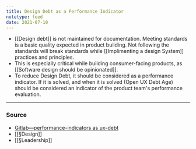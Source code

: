 ```yaml
---
title: Design Debt as a Performance Indicator
notetype: feed
date: 2021-07-10
---
```


- [[Design debt]] is not maintained for documentation. Meeting standards is a basic quality expected in product building. Not following the standards will break standards while [[Implimenting a design System]] practices and principles. 
- This is especially critical while building consumer-facing products, as [[Software design should be opinionated]].
- To reduce Design Debt, it should be considered as a performance indicator. If it is solved, and when it is solved (Open UX Debt Age) should be considered an indicator of the product team's performance evaluation.

---

### Source
- [Gitlab—performance-indicators as ux-debt](https://about.gitlab.com/handbook/engineering/ux/performance-indicators/#ux-debt)
- [[§Design]] 
- [[§Leadership]]
